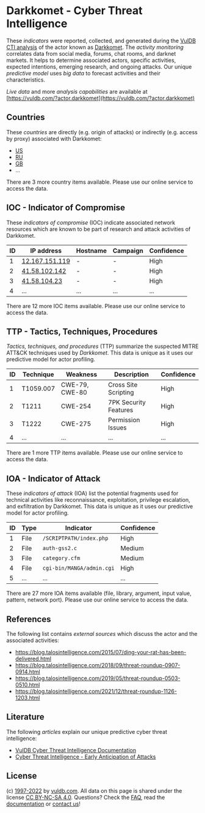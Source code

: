 # Darkkomet - Cyber Threat Intelligence

These _indicators_ were reported, collected, and generated during the [VulDB CTI analysis](https://vuldb.com/?kb.cti) of the actor known as [Darkkomet](https://vuldb.com/?actor.darkkomet). The _activity monitoring_ correlates data from social media, forums, chat rooms, and darknet markets. It helps to determine associated actors, specific activities, expected intentions, emerging research, and ongoing attacks. Our unique _predictive model_ uses _big data_ to forecast activities and their characteristics.

_Live data_ and more _analysis capabilities_ are available at [https://vuldb.com/?actor.darkkomet](https://vuldb.com/?actor.darkkomet)

## Countries

These _countries_ are directly (e.g. origin of attacks) or indirectly (e.g. access by proxy) associated with Darkkomet:

* [US](https://vuldb.com/?country.us)
* [RU](https://vuldb.com/?country.ru)
* [GB](https://vuldb.com/?country.gb)
* ...

There are 3 more country items available. Please use our online service to access the data.

## IOC - Indicator of Compromise

These _indicators of compromise_ (IOC) indicate associated network resources which are known to be part of research and attack activities of Darkkomet.

ID | IP address | Hostname | Campaign | Confidence
-- | ---------- | -------- | -------- | ----------
1 | [12.167.151.119](https://vuldb.com/?ip.12.167.151.119) | - | - | High
2 | [41.58.102.142](https://vuldb.com/?ip.41.58.102.142) | - | - | High
3 | [41.58.104.23](https://vuldb.com/?ip.41.58.104.23) | - | - | High
4 | ... | ... | ... | ...

There are 12 more IOC items available. Please use our online service to access the data.

## TTP - Tactics, Techniques, Procedures

_Tactics, techniques, and procedures_ (TTP) summarize the suspected MITRE ATT&CK techniques used by _Darkkomet_. This data is unique as it uses our predictive model for actor profiling.

ID | Technique | Weakness | Description | Confidence
-- | --------- | -------- | ----------- | ----------
1 | T1059.007 | CWE-79, CWE-80 | Cross Site Scripting | High
2 | T1211 | CWE-254 | 7PK Security Features | High
3 | T1222 | CWE-275 | Permission Issues | High
4 | ... | ... | ... | ...

There are 1 more TTP items available. Please use our online service to access the data.

## IOA - Indicator of Attack

These _indicators of attack_ (IOA) list the potential fragments used for technical activities like reconnaissance, exploitation, privilege escalation, and exfiltration by Darkkomet. This data is unique as it uses our predictive model for actor profiling.

ID | Type | Indicator | Confidence
-- | ---- | --------- | ----------
1 | File | `/SCRIPTPATH/index.php` | High
2 | File | `auth-gss2.c` | Medium
3 | File | `category.cfm` | Medium
4 | File | `cgi-bin/MANGA/admin.cgi` | High
5 | ... | ... | ...

There are 27 more IOA items available (file, library, argument, input value, pattern, network port). Please use our online service to access the data.

## References

The following list contains _external sources_ which discuss the actor and the associated activities:

* https://blog.talosintelligence.com/2015/07/ding-your-rat-has-been-delivered.html
* https://blog.talosintelligence.com/2018/09/threat-roundup-0907-0914.html
* https://blog.talosintelligence.com/2019/05/threat-roundup-0503-0510.html
* https://blog.talosintelligence.com/2021/12/threat-roundup-1126-1203.html

## Literature

The following _articles_ explain our unique predictive cyber threat intelligence:

* [VulDB Cyber Threat Intelligence Documentation](https://vuldb.com/?kb.cti)
* [Cyber Threat Intelligence - Early Anticipation of Attacks](https://www.scip.ch/en/?labs.20201022)

## License

(c) [1997-2022](https://vuldb.com/?kb.changelog) by [vuldb.com](https://vuldb.com/?kb.about). All data on this page is shared under the license [CC BY-NC-SA 4.0](https://creativecommons.org/licenses/by-nc-sa/4.0/). Questions? Check the [FAQ](https://vuldb.com/?kb.faq), read the [documentation](https://vuldb.com/?kb) or [contact us](https://vuldb.com/?contact)!
